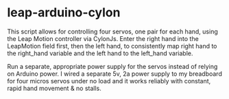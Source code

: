 # leap-arduino-cylon
This script allows for controlling four servos, one pair for each hand, using the Leap Motion controller via CylonJs. Enter the right hand into the LeapMotion field first, then the left hand, to consistently map right hand to the right_hand variable and the left hand to the left_hand variable.

Run a separate, appropriate power supply for the servos instead of relying on Arduino power. I wired a separate 5v, 2a power supply to my breadboard for four micros servos under no load and it works reliably with constant, rapid hand movement & no stalls.
